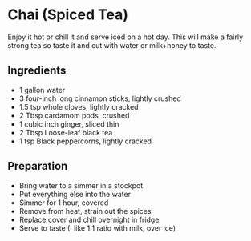 # Chai (Spiced Tea)

Enjoy it hot or chill it and serve iced on a hot day.  This will make a fairly
strong tea so taste it and cut with water or milk+honey to taste.

## Ingredients

* 1 gallon water
* 3 four-inch long cinnamon sticks, lightly crushed
* 1.5 tsp whole cloves, lightly cracked
* 2 Tbsp cardamom pods, crushed
* 1 cubic inch ginger, sliced thin
* 2 Tbsp Loose-leaf black tea
* 1 tsp Black peppercorns, lightly cracked

## Preparation

* Bring water to a simmer in a stockpot
* Put everything else into the water
* Simmer for 1 hour, covered
* Remove from heat, strain out the spices
* Replace cover and chill overnight in fridge
* Serve to taste (I like 1:1 ratio with milk, over ice)
